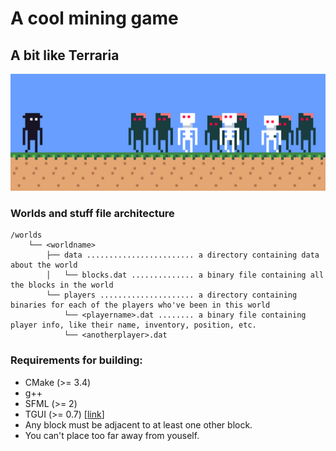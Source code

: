 # A cool mining game

## A bit like Terraria

![mockup](https://github.com/j4cobgarby/mining/blob/menustuff/.for_github/mockup.png)

### Worlds and stuff file architecture
```
/worlds
    └── <worldname>
        ├── data ........................ a directory containing data about the world
        │   └── blocks.dat .............. a binary file containing all the blocks in the world
        └── players ..................... a directory containing binaries for each of the players who've been in this world
            └── <playername>.dat ........ a binary file containing player info, like their name, inventory, position, etc.
            └── <anotherplayer>.dat
```

### Requirements for building:
 - CMake (>= 3.4)
 - g++
 - SFML (>= 2)
 - TGUI (>= 0.7) [[link](https://tgui.eu)]
 - Any block must be adjacent to at least one other block.
 - You can't place too far away from youself.